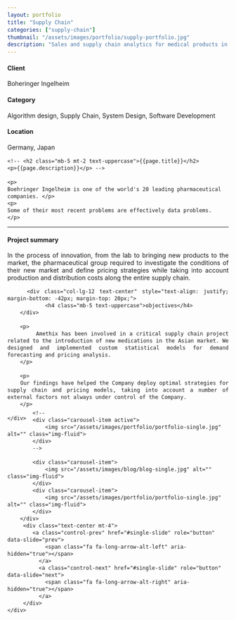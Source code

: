 ```yaml
---
layout: portfolio
title: "Supply Chain"
categories: ["supply-chain"]
thumbnail: "/assets/images/portfolio/supply-portfolio.jpg"
description: "Sales and supply chain analytics for medical products in new markets"
---
```


<div class="row">
		<div class="col-lg-4 text-center">
			<h4 class="text-color font-weight-bold mb-2">Client</h4>
			<p>Boheringer Ingelheim</p>
		</div>
		<div class="col-lg-4 text-center">
			<h4 class="text-color font-weight-bold mb-2">Category</h4>
			<p>Algorithm design, Supply Chain, System Design, Software Development</p>
		</div>
		<div class="col-lg-4 text-center">
			<h4 class="text-color font-weight-bold mb-2">Location</h4>
			<p>Germany, Japan</p>
		</div>
</div>

<div class="col-lg-8 text-center">

	<!-- <h2 class="mb-5 mt-2 text-uppercase">{{page.title}}</h2>
	<p>{{page.description}}</p> -->

	<p>
	Boehringer Ingelheim is one of the world's 20 leading pharmaceutical companies. </p>
	<p>
	Some of their most recent problems are effectively data problems.
	</p>

<hr class="my-5">

<div class="row">
	<div class="col-lg-12 mt-5" style="text-align: justify; margin-bottom: -42px; margin-top: 20px;">
			<div class="col-lg-12 text-center">
				<h4 class="mb-5 text-uppercase">Project summary </h4>
			</div>
		<p>
			In the process of innovation, from the lab to bringing new products to the market, the pharmaceutical group required to investigate the conditions of their new market and define pricing strategies while taking into account production and distribution costs along the entire supply chain.
		</p>




		<div class="col-lg-12 text-center" style="text-align: justify; margin-bottom: -42px; margin-top: 20px;">
				<h4 class="mb-5 text-uppercase">objectives</h4>
		</div>

		<p>
			Amethix has been involved in a critical supply chain project related to the introduction of new medications in the Asian market. We designed and implemented custom statistical models for demand forecasting and pricing analysis.
		</p>

		<p>
		Our findings have helped the Company deploy optimal strategies for supply chain and pricing models, taking into account a number of external factors not always under control of the Company.
		</p>

	</div>
</div>

<!--
<div class="post-single-share py-4 mt-4 mb-5">
		<h6 class="text-white">Share This on</h6>
		<ul class="list-inline socials-links mb-0">
			<li class="list-inline-item">
				<a href="#" class="active"><i class="ti-facebook"></i></a>
			</li>
			<li class="list-inline-item">
				<a href="#"><i class="ti-twitter"></i></a>
			</li>
			<li class="list-inline-item">
				<a href="#"><i class="ti-vimeo"></i></a>
			</li>
			<li class="list-inline-item">
				<a href="#"><i class="ti-linkedin"></i></a>
			</li>
		</ul>
	</div>
</div>
-->

<div class="col-lg-12 mt-5">
	<div class="carousel slide" id="single-slide">
		<div class="carousel-inner">

			<!--
			<div class="carousel-item active">
				<img src="/assets/images/portfolio/portfolio-single.jpg" alt="" class="img-fluid">
			</div>
			-->

			<div class="carousel-item">
				<img src="/assets/images/blog/blog-single.jpg" alt="" class="img-fluid">
			</div>
			<div class="carousel-item">
				<img src="/assets/images/portfolio/portfolio-single.jpg" alt="" class="img-fluid">
			</div>
		</div>
		 <div class="text-center mt-4">
		 	<a class="control-prev" href="#single-slide" role="button" data-slide="prev">
			    <span class="fa fa-long-arrow-alt-left" aria-hidden="true"></span>
			  </a>
			  <a class="control-next" href="#single-slide" role="button" data-slide="next">
			    <span class="fa fa-long-arrow-alt-right" aria-hidden="true"></span>
			  </a>
		 </div>
	</div>
</div>
